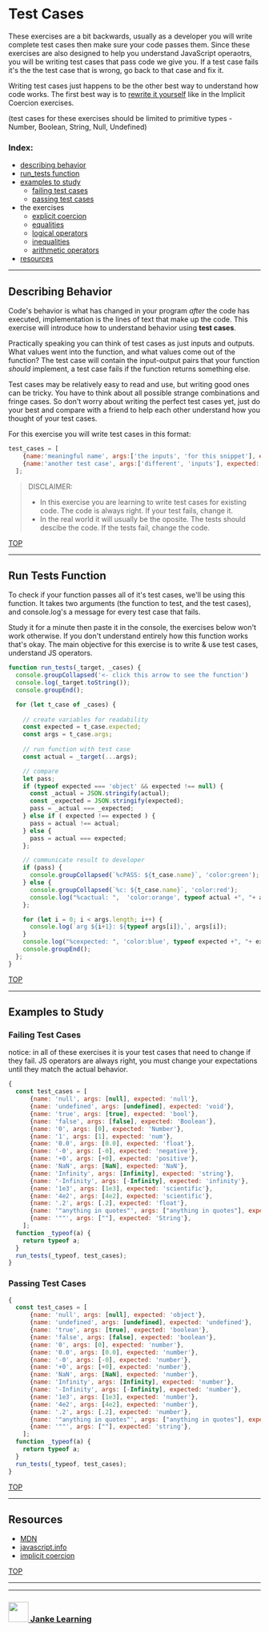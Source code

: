 # Test Cases

These exercises are a bit backwards, usually as a developer you will write complete test cases then make sure your code passes them.  Since these exercises are also designed to help you understand JavaScript operaotrs, you will be writing test cases that pass code we give you.  If a test case fails it's the the test case that is wrong, go back to that case and fix it.

Writing test cases just happens to be the other best way to understand how code works.  The first best way is to [rewrite it yourself](https://blog.codinghorror.com/when-understanding-means-rewriting/) like in the Implicit Coercion exercises.

(test cases for these exercises should be limited to primitive types - Number, Boolean, String, Null, Undefined)

### Index:
* [describing behavior](#describing-behavior)
* [run\_tests function](#run-tests-function)
* [examples to study](#examples-to-study)
    * [failing test cases](#failing-test-cases)
    * [passing test cases](#passing-test-cases)
* the exercises
    * [explicit coercion](./explicit-coercion.md)
    * [equalities](./equalities.md)
    * [logical operators](./logical-operators.md)
    * [inequalities](./inequalities.md)
    * [arithmetic operators](./arithmetic-operators.md)
* [resources](#resources)

---

## Describing Behavior

Code's behavior is what has changed in your program _after_ the code has executed, implementation is the lines of text that make up the code.  This exercise will introduce how to understand behavior using __test cases__.

Practically speaking you can think of test cases as just inputs and outputs.   What values went into the function, and what values come out of the function?  The test case will contain the input-output pairs that your function _should_ implement, a test case fails if the function returns something else.  

Test cases may be relatively easy to read and use, but writing good ones can be tricky.  You have to think about all possible strange combinations and fringe cases. So don't worry about writing the perfect test cases yet, just do your best and compare with a friend to help each other understand how you thought of your test cases.

For this exercise you will write test cases in this format:
```js
test_cases = [
    {name:'meaningful name', args:['the inputs', 'for this snippet'], expected: 'what it should output'},
    {name:'another test case', args:['different', 'inputs'], expected: 'the expected output'},
  ];
```

> DISCLAIMER: 
> * In this exercise you are learning to write test cases for existing code.  The code is always right. If your test fails, change it.   
> * In the real world it will usually be the oposite. The tests should descibe the code.  If the tests fail, change the code.

[TOP](#test-cases)

---

## Run Tests Function

To check if your function passes all of it's test cases, we'll be using this function.  It takes two arguments (the function to test, and the test cases), and console.log's a message for every test case that fails.

Study it for a minute then paste it in the console, the exercises below won't work otherwise.  If you don't understand entirely how this function works that's okay.  The main objective for this exercise is to write & use test cases, understand JS operators.  

```js
function run_tests(_target, _cases) {
  console.groupCollapsed('<- click this arrow to see the function')
  console.log(_target.toString());
  console.groupEnd();

  for (let t_case of _cases) {
    
    // create variables for readability
    const expected = t_case.expected;
    const args = t_case.args;
    
    // run function with test case
    const actual = _target(...args);

    // compare
    let pass;
    if (typeof expected === 'object' && expected !== null) {
      const _actual = JSON.stringify(actual);
      const _expected = JSON.stringify(expected);
      pass = _actual === _expected;
    } else if ( expected !== expected ) {
      pass = actual !== actual;
    } else {
      pass = actual === expected;
    };

    // communicate result to developer 
    if (pass) {
      console.groupCollapsed(`%cPASS: ${t_case.name}`, 'color:green');
    } else {
      console.groupCollapsed(`%c: ${t_case.name}`, 'color:red');
      console.log("%cactual: ",  'color:orange', typeof actual +", "+ actual);
    };

    for (let i = 0; i < args.length; i++) {
      console.log(`arg ${i+1}: ${typeof args[i]},`, args[i]);
    }
    console.log("%cexpected: ", 'color:blue', typeof expected +", "+ expected);
    console.groupEnd();
  };
}
```

[TOP](#test-cases)

---

## Examples to Study

### Failing Test Cases

notice: in all of these exercises it is your test cases that need to change if they fail.  JS operators are always right, you must change your expectations until they match the actual behavior.
```js
{
  const test_cases = [
      {name: 'null', args: [null], expected: 'null'},
      {name: 'undefined', args: [undefined], expected: 'void'},
      {name: 'true', args: [true], expected: 'bool'},
      {name: 'false', args: [false], expected: 'Boolean'},
      {name: '0', args: [0], expected: 'Number'},
      {name: '1', args: [1], expected: 'num'},
      {name: '0.0', args: [0.0], expected: 'float'},
      {name: '-0', args: [-0], expected: 'negative'},
      {name: '+0', args: [+0], expected: 'positive'},
      {name: 'NaN', args: [NaN], expected: 'NaN'},
      {name: 'Infinity', args: [Infinity], expected: 'string'}, 
      {name: '-Infinity', args: [-Infinity], expected: 'infinity'},
      {name: '1e3', args: [1e3], expected: 'scientific'},
      {name: '4e2', args: [4e2], expected: 'scientific'},
      {name: '.2', args: [.2], expected: 'float'},
      {name: '"anything in quotes"', args: ["anything in quotes"], expected: 'str'},
      {name: '""', args: [""], expected: 'String'},
    ];
  function _typeof(a) {
    return typeof a;
  }
  run_tests(_typeof, test_cases);
}
```


### Passing Test Cases

```js
{
  const test_cases = [
      {name: 'null', args: [null], expected: 'object'},
      {name: 'undefined', args: [undefined], expected: 'undefined'},
      {name: 'true', args: [true], expected: 'boolean'},
      {name: 'false', args: [false], expected: 'boolean'},
      {name: '0', args: [0], expected: 'number'},
      {name: '0.0', args: [0.0], expected: 'number'},
      {name: '-0', args: [-0], expected: 'number'},
      {name: '+0', args: [+0], expected: 'number'},
      {name: 'NaN', args: [NaN], expected: 'number'},
      {name: 'Infinity', args: [Infinity], expected: 'number'}, 
      {name: '-Infinity', args: [-Infinity], expected: 'number'},
      {name: '1e3', args: [1e3], expected: 'number'},
      {name: '4e2', args: [4e2], expected: 'number'},
      {name: '.2', args: [.2], expected: 'number'},
      {name: '"anything in quotes"', args: ["anything in quotes"], expected: 'string'},
      {name: '""', args: [""], expected: 'string'},
    ];
  function _typeof(a) {
    return typeof a;
  }
  run_tests(_typeof, test_cases);
}
```


[TOP](#test-cases)

---


## Resources

* [MDN](https://developer.mozilla.org/en-US/docs/Web/JavaScript/Guide/Expressions_and_Operators)
* [javascript.info](https://javascript.info/operators)
* [implicit coercion](https://github.com/janke-learning/implicit-coercion)


[TOP](#test-cases)

___
___
### <a href="http://janke-learning.org" target="_blank"><img src="https://user-images.githubusercontent.com/18554853/50098409-22575780-021c-11e9-99e1-962787adaded.png" width="40" height="40"></img> Janke Learning</a>
